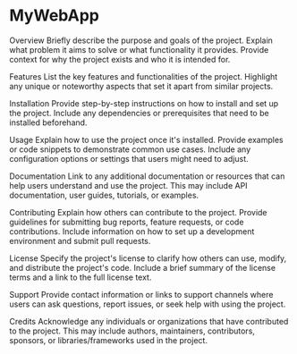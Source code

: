 # MyWebApp
Overview
Briefly describe the purpose and goals of the project. Explain what problem it aims to solve or what functionality it provides. Provide context for why the project exists and who it is intended for.

Features
List the key features and functionalities of the project. Highlight any unique or noteworthy aspects that set it apart from similar projects.

Installation
Provide step-by-step instructions on how to install and set up the project. Include any dependencies or prerequisites that need to be installed beforehand.

Usage
Explain how to use the project once it's installed. Provide examples or code snippets to demonstrate common use cases. Include any configuration options or settings that users might need to adjust.

Documentation
Link to any additional documentation or resources that can help users understand and use the project. This may include API documentation, user guides, tutorials, or examples.

Contributing
Explain how others can contribute to the project. Provide guidelines for submitting bug reports, feature requests, or code contributions. Include information on how to set up a development environment and submit pull requests.

License
Specify the project's license to clarify how others can use, modify, and distribute the project's code. Include a brief summary of the license terms and a link to the full license text.

Support
Provide contact information or links to support channels where users can ask questions, report issues, or seek help with using the project.

Credits
Acknowledge any individuals or organizations that have contributed to the project. This may include authors, maintainers, contributors, sponsors, or libraries/frameworks used in the project.
